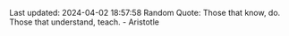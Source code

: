 Last updated: 2024-04-02 18:57:58
Random Quote: Those that know, do. Those that understand, teach. - Aristotle